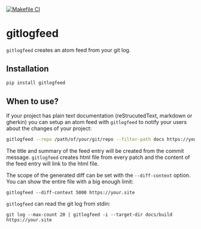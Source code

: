 [![Makefile CI](https://github.com/nyirog/gitlogfeed/actions/workflows/makefile.yml/badge.svg)](https://github.com/nyirog/gitlogfeed/actions/workflows/makefile.yml)

# gitlogfeed

`gitlogfeed` creates an atom feed from your git log.

## Installation

```sh
pip install gitlogfeed
```

## When to use?

If your project has plain text documentation (reStrucutedText, markdown or
gherkin) you can setup an atom feed with `gitlogfeed` to notify your users
about the changes of your project:

```sh
gitlogfeed --repo /path/of/your/git/repo --filter-path docs https://your.site
```

The title and summary of the feed entry will be created from the commit
message. `gitlogfeed` creates html file from every patch and the content of the
feed entry will link to the html file.

The scope of the generated diff can be set with the `--diff-context` option.
You can show the entire file with a big enough limit:

```
gitlogfeed --diff-context 5000 https://your.site
```

`gitlogfeed` can read the git log from stdin:

```
git log --max-count 20 | gitlogfeed -i --target-dir docs/build https://your.site
```
